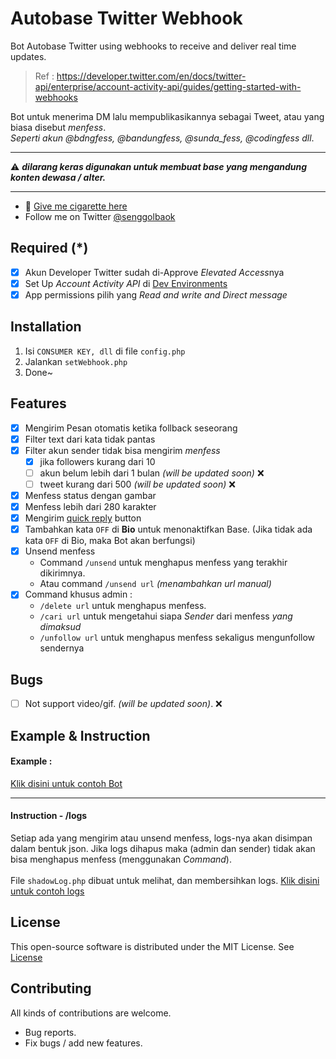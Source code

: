 # Autobase Twitter Webhook

Bot Autobase Twitter using webhooks to receive and deliver real time updates.<br>
  > Ref : https://developer.twitter.com/en/docs/twitter-api/enterprise/account-activity-api/guides/getting-started-with-webhooks

Bot untuk menerima DM lalu mempublikasikannya sebagai Tweet, atau yang biasa disebut *menfess*.<br>
*Seperti akun @bdngfess, @bandungfess, @sunda_fess, @codingfess dll*.<br>
___
:warning: ***dilarang keras digunakan untuk membuat base yang mengandung konten dewasa / alter.***
___
  - :smoking: [Give me cigarette here](https://trakteer.id/setandarisurga/tip) 
  - Follow me on Twitter [@senggolbaok](https://twitter.com/senggolbaok)

## Required (*)
- [x] Akun Developer Twitter sudah di-Approve *Elevated Access*nya
- [x] Set Up *Account Activity API* di [Dev Environments](https://developer.twitter.com/en/account/environments)
- [x] App permissions pilih yang *Read and write and Direct message*

## Installation
1. Isi `CONSUMER KEY, dll` di file `config.php`
2. Jalankan `setWebhook.php`
3. Done~

## Features
- [x] Mengirim Pesan otomatis ketika follback seseorang
- [x] Filter text dari kata tidak pantas
- [x] Filter akun sender tidak bisa mengirim *menfess*
  - [x] jika followers kurang dari 10
  - [ ] akun belum lebih dari 1 bulan *(will be updated soon)* :x:
  - [ ] tweet kurang dari 500 *(will be updated soon)* :x:
- [x] Menfess status dengan gambar
- [x] Menfess lebih dari 280 karakter
- [x] Mengirim [quick reply](https://developer.twitter.com/en/docs/twitter-api/v1/direct-messages/quick-replies/api-reference/options) button
- [x] Tambahkan kata `OFF` di **Bio** untuk menonaktifkan Base. (Jika tidak ada kata `OFF` di Bio, maka Bot akan berfungsi)
- [x] Unsend menfess
  - Command `/unsend` untuk menghapus menfess yang terakhir dikirimnya.
  - Atau command `/unsend url` *(menambahkan url manual)* 
- [x] Command khusus admin : 
   - `/delete url` untuk menghapus menfess.
   - `/cari url` untuk mengetahui siapa *Sender* dari menfess *yang dimaksud*
   - `/unfollow url` untuk menghapus menfess sekaligus mengunfollow sendernya

## Bugs
- [ ] Not support video/gif. *(will be updated soon)*. :x:

## Example & Instruction
#### Example :
[Klik disini untuk contoh Bot](contoh/)
___
#### Instruction - /logs
Setiap ada yang mengirim atau unsend menfess, logs-nya akan disimpan dalam bentuk json. Jika logs dihapus maka (admin dan sender) tidak akan bisa menghapus menfess (menggunakan *Command*). <br><br>
File `shadowLog.php` dibuat untuk melihat, dan membersihkan logs. [Klik disini untuk contoh logs](contoh/git9.png)

## License
This open-source software is distributed under the MIT License. See [License](LICENSE)

## Contributing
All kinds of contributions are welcome.
- Bug reports.
- Fix bugs / add new features.
